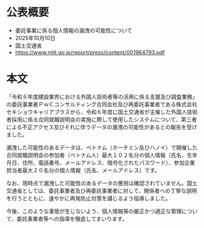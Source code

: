 # 公表概要
- 委託事業に係る個人情報の漏洩の可能性について
- 2025年10月10日
- 国土交通省
- https://www.mlit.go.jp/report/press/content/001964793.pdf

# 本文
「令和６年度建設業界における外国人技術者等の活用に係る支援及び調査業務」の委託事業者ＰｗＣコンサルティング合同会社及び再委託事業者である株式会社セキショウキャリアプラスから、令和６年度に国土交通省が主催した外国人技術者採用に係る合同就職説明会の実施に際して使用したシステムについて、第三者による不正アクセス及びそれに伴うデータの漏洩の可能性があるとの報告を受けました。

漏洩した可能性のあるデータは、ベトナム（ホーチミン及びハノイ）で開催した合同就職説明会の参加者（ベトナム人）最大１０２名分の個人情報（氏名、生年月日、住所、電話番号、メールアドレス、暗号化されたパスワード）、参加企業担当者最大２０名分の個人情報（氏名、メールアドレス）です。

なお、現時点で漏洩した可能性のあるデータの悪用は確認されていません。国土交通省としては、委託事業者及び再委託事業者に対して、関係者への丁寧な説明を行うとともに、速やかに再発防止対策を講じるよう指導しました。

今後、このような事態が生じないよう、個人情報等の厳正かつ適正な管理について、委託事業者等への指導を徹底してまいります。
